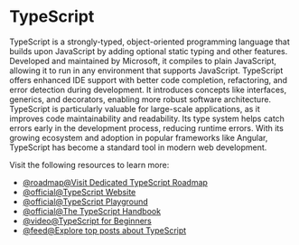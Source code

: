 # TypeScript

TypeScript is a strongly-typed, object-oriented programming language that builds upon JavaScript by adding optional static typing and other features. Developed and maintained by Microsoft, it compiles to plain JavaScript, allowing it to run in any environment that supports JavaScript. TypeScript offers enhanced IDE support with better code completion, refactoring, and error detection during development. It introduces concepts like interfaces, generics, and decorators, enabling more robust software architecture. TypeScript is particularly valuable for large-scale applications, as it improves code maintainability and readability. Its type system helps catch errors early in the development process, reducing runtime errors. With its growing ecosystem and adoption in popular frameworks like Angular, TypeScript has become a standard tool in modern web development.

Visit the following resources to learn more:

- [@roadmap@Visit Dedicated TypeScript Roadmap](https://roadmap.sh/typescript)
- [@official@TypeScript Website](https://www.typescriptlang.org/)
- [@official@TypeScript Playground](https://www.typescriptlang.org/play)
- [@official@The TypeScript Handbook](https://www.typescriptlang.org/docs/handbook/intro.html)
- [@video@TypeScript for Beginners](https://www.youtube.com/watch?v=BwuLxPH8IDs)
- [@feed@Explore top posts about TypeScript](https://app.daily.dev/tags/typescript?ref=roadmapsh)
